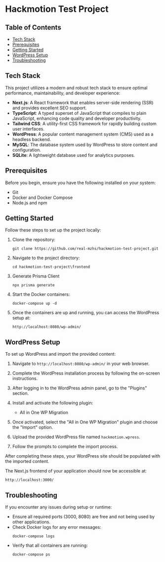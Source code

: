 # Hackmotion Test Project

## Table of Contents

- [Tech Stack](#tech-stack)
- [Prerequisites](#prerequisites)
- [Getting Started](#getting-started)
- [WordPress Setup](#wordpress-setup)
- [Troubleshooting](#troubleshooting)

## Tech Stack

This project utilizes a modern and robust tech stack to ensure optimal performance, maintainability, and developer experience:

- **Next.js**: A React framework that enables server-side rendering (SSR) and provides excellent SEO support.
- **TypeScript**: A typed superset of JavaScript that compiles to plain JavaScript, enhancing code quality and developer productivity.
- **Tailwind CSS**: A utility-first CSS framework for rapidly building custom user interfaces.
- **WordPress**: A popular content management system (CMS) used as a headless backend.
- **MySQL**: The database system used by WordPress to store content and configuration.
- **SQLite**: A lightweight database used for analytics purposes.

## Prerequisites

Before you begin, ensure you have the following installed on your system:

- Git
- Docker and Docker Compose
- Node.js and npm

## Getting Started

Follow these steps to set up the project locally:

1. Clone the repository:

   ```
   git clone https://github.com/real-mzhs/hackmotion-test-project.git
   ```

2. Navigate to the project directory:

   ```
   cd hackmotion-test-project\frontend
   ```

3. Generate Prisma Client

   ```
   npx prisma generate

   ```

4. Start the Docker containers:

   ```
   docker-compose up -d
   ```

5. Once the containers are up and running, you can access the WordPress setup at:
   ```
   http://localhost:8080/wp-admin/
   ```

## WordPress Setup

To set up WordPress and import the provided content:

1. Navigate to `http://localhost:8080/wp-admin/` in your web browser.

2. Complete the WordPress installation process by following the on-screen instructions.

3. After logging in to the WordPress admin panel, go to the "Plugins" section.

4. Install and activate the following plugin:

   - All in One WP Migration

5. Once activated, select the "All in One WP Migration" plugin and choose the "Import" option.

6. Upload the provided WordPress file named `hackmotion.wpress`.

7. Follow the prompts to complete the import process.

After completing these steps, your WordPress site should be populated with the imported content.

The Next.js frontend of your application should now be accessible at:

```
http://localhost:3000/
```

## Troubleshooting

If you encounter any issues during setup or runtime:

- Ensure all required ports (3000, 8080) are free and not being used by other applications.
- Check Docker logs for any error messages:
  ```
  docker-compose logs
  ```
- Verify that all containers are running:
  ```
  docker-compose ps
  ```
